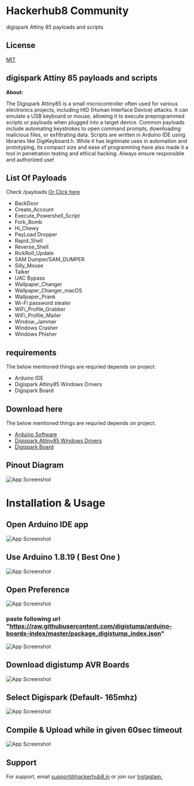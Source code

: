 
# Hackerhub8 Community

digispark Attiny 85 payloads and scripts



## License

[MIT](https://github.com/hacker-hub8/Attiny85_payloads/blob/main/LICENSE)


## digispark Attiny 85 payloads and scripts

**About:** 

The Digispark Attiny85 is a small microcontroller often used for various electronics projects, including HID (Human Interface Device) attacks. It can emulate a USB keyboard or mouse, allowing it to execute preprogrammed scripts or payloads when plugged into a target device. Common payloads include automating keystrokes to open command prompts, downloading malicious files, or exfiltrating data. Scripts are written in Arduino IDE using libraries like DigiKeyboard.h. While it has legitimate uses in automation and prototyping, its compact size and ease of programming have also made it a tool in penetration testing and ethical hacking. Always ensure responsible and authorized use!



## List Of Payloads

Check /payloads [Or Click here](https://github.com/hacker-hub8/Attiny85_payloads/tree/main/payloads)

- BackDoor
- Create_Account
- Execute_Powershell_Script
- Fork_Bomb
- Hi_Chewy
- PayLoad Dropper
- Rapid_Shell
- Reverse_Shell
- RickRoll_Update
- SAM Dumper/SAM_DUMPER
- Silly_Mouse
- Talker
- UAC Bypass
- Wallpaper_Changer
- Wallpaper_Changer_macOS
- Wallpaper_Prank
- Wi-Fi password stealer
- WiFi_Profile_Grabber
- WiFi_Profile_Mailer
- Window_Jammer
- Windows Crasher
- Windows Phisher



## requirements

The below mentioned things are requried depends on project:

- Arduino IDE
- Digispark Attiny85 Windows Drivers
- Digispark Board


## Download here

The below mentioned things are requried depends on project:

- [Arduino Software](https://www.arduino.cc/en/software)
- [Digispark Attiny85 Windows Drivers](https://github.com/digistump/DigistumpArduino/releases/download/1.6.7/Digistump.Drivers.zip)
- [Digispark Board](https://www.google.com/search?q=digispark+board+amazon+india)

## Pinout Diagram

![App Screenshot](https://raw.githubusercontent.com/hacker-hub8/Attiny85_payloads/refs/heads/main/img/digispark-pinout.png)

# Installation & Usage
## Open Arduino IDE app
![App Screenshot](https://raw.githubusercontent.com/hacker-hub8/Attiny85_payloads/refs/heads/main/img/1a.png)

## Use Arduino 1.8.19 ( Best One )
![App Screenshot](https://raw.githubusercontent.com/hacker-hub8/Attiny85_payloads/refs/heads/main/img/2a.png)


## Open Preference
![App Screenshot](https://raw.githubusercontent.com/hacker-hub8/Attiny85_payloads/refs/heads/main/img/3a.png)

### paste following url  "https://raw.githubusercontent.com/digistump/arduino-boards-index/master/package_digistump_index.json" 
![App Screenshot](https://raw.githubusercontent.com/hacker-hub8/Attiny85_payloads/refs/heads/main/img/4a.png)

## Download digistump AVR Boards
![App Screenshot](https://raw.githubusercontent.com/hacker-hub8/Attiny85_payloads/refs/heads/main/img/5a.png)

## Select Digispark (Default- 165mhz)
![App Screenshot](https://raw.githubusercontent.com/hacker-hub8/Attiny85_payloads/refs/heads/main/img/6a.png)
## Compile & Upload while in given 60sec timeout
![App Screenshot](https://raw.githubusercontent.com/hacker-hub8/Attiny85_payloads/refs/heads/main/img/7a.png)
## Support

For support, email support@hackerhub8.in or join our 
[Instagtam.](https://www.instagram.com/hacker_hub8)



